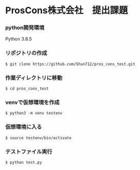 # ProsCons株式会社　提出課題

### python開発環境
Python 3.8.5

### リポジトリの作成
`$ git clone https://github.com/Shun712/pros_cons_test.git`
### 作業ディレクトリに移動
`$ cd pros_cons_test`
### venvで仮想環境を作成
`$ python3 -m venv testenv`
### 仮想環境に入る
`$ source testenv/bin/activate`
### テストファイル実行
`$ python test.py`
